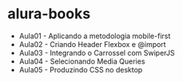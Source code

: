 # alura-books

- Aula01 - Aplicando a metodologia mobile-first
- Aula02 - Criando Header Flexbox e @import
- Aula03 - Integrando o Carrossel com SwiperJS
- Aula04 - Selecionando Media Queries
- Aula05 - Produzindo CSS no desktop